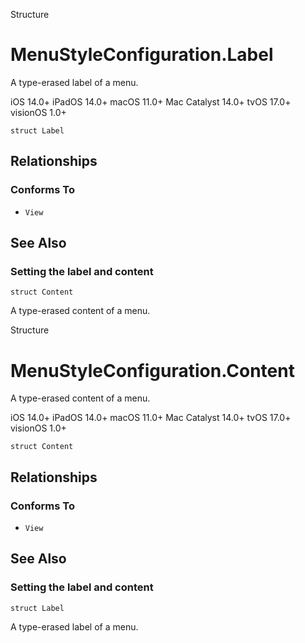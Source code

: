 Structure

# MenuStyleConfiguration.Label

A type-erased label of a menu.

iOS 14.0+  iPadOS 14.0+  macOS 11.0+  Mac Catalyst 14.0+  tvOS 17.0+  visionOS
1.0+

    
    
    struct Label

## Relationships

### Conforms To

  * `View`

## See Also

### Setting the label and content

`struct Content`

A type-erased content of a menu.

Structure

# MenuStyleConfiguration.Content

A type-erased content of a menu.

iOS 14.0+  iPadOS 14.0+  macOS 11.0+  Mac Catalyst 14.0+  tvOS 17.0+  visionOS
1.0+

    
    
    struct Content

## Relationships

### Conforms To

  * `View`

## See Also

### Setting the label and content

`struct Label`

A type-erased label of a menu.

